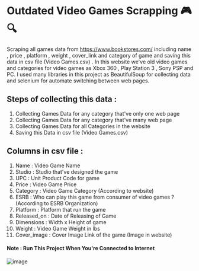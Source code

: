# Outdated Video Games Scrapping 🎮🔍
Scraping all games data from https://www.bookstores.com/ including name , price , platform , weight , cover_link and category of game and saving this data in csv file (Video Games.csv) . In this website we've old video games and categories for video games as Xbox 360 , Play Station 3 , Sony PSP and PC.
 I used many libraries in this project as BeautifulSoup for collecting data and selenium for automate switching between web pages.


## Steps of collecting this data :
   1.   Collecting Games Data for any category that've only one web page 
   2.   Collecting Games Data for any category that've many web page
   3.   Collecting Games Data for all Categories in the website
   4.   Saving this Data in csv file (Video Games.csv)
 
## Columns in csv file :
   1. Name : Video Game Name
   2. Studio : Studio that've designed the game
   3. UPC : Unit Product Code for game
   4. Price :  Video Game Price
   5. Category :  Video Game Category (According to website)
   6. ESRB :  Who can play this game from consumer of video games ?    (According to  ESRB Organization)
   7. Platform : Platform that run the game
   8. Released_on : Date of Releasing of Game 
   9. Dimensions : Width x Height of game 
   10. Weight : Video Game Weight in lbs
   11. Cover_image : Cover Image Link of the game (Image in website)

#### Note   : **Run This Project When You're Connected to Internet**  

![image](https://user-images.githubusercontent.com/78029611/191992363-2540777b-4110-494f-9bd0-17b67bb763b5.png)
